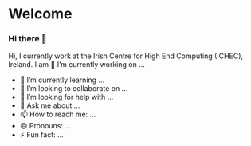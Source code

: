 # Welcome

### Hi there 👋

Hi, I currently work at the Irish Centre for High End Computing (ICHEC), Ireland.
I am 
 🔭 I’m currently working on ...
+ 🌱 I’m currently learning ...
+ 👯 I’m looking to collaborate on ...
+ 🤔 I’m looking for help with ...
+ 💬 Ask me about ...
+ 📫 How to reach me: ...
+ 😄 Pronouns: ...
+ ⚡ Fun fact: ...